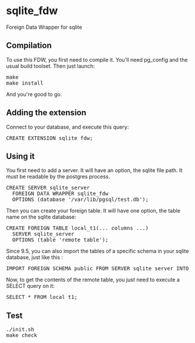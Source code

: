 sqlite_fdw
==========

Foreign Data Wrapper for sqlite

Compilation
-----------

To use this FDW, you first need to compile it. You'll need pg_config and the usual build toolset. Then just launch:

<pre>
make
make install
</pre>

And you're good to go.

Adding the extension
--------------------

Connect to your database, and execute this query:

<pre>
CREATE EXTENSION sqlite_fdw;
</pre>

Using it
--------

You first need to add a server. It will have an option, the sqlite file path. It must be readable by the postgres process.

<pre>
CREATE SERVER sqlite_server
  FOREIGN DATA WRAPPER sqlite_fdw
  OPTIONS (database '/var/lib/pgsql/test.db');
</pre>

Then you can create your foreign table. It will have one option, the table name on the sqlite database:

<pre>
CREATE FOREIGN TABLE local_t1(... columns ...)
  SERVER sqlite_server
  OPTIONS (table 'remote_table');
</pre>

Since 9.5, you can also import the tables of a specific schema in your sqlite
database, just like this :

<pre>
IMPORT FOREIGN SCHEMA public FROM SERVER sqlite_server INTO public;
</pre>

Now, to get the contents of the remote table, you just need to execute a SELECT query on it:

<pre>
SELECT * FROM local_t1;
</pre>

Test
-----------
<pre>
./init.sh
make check
</pre>
